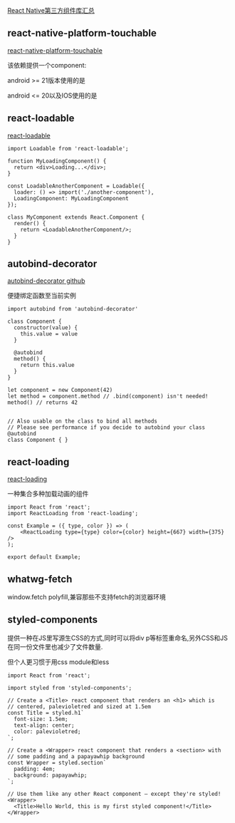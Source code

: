 [React Native第三方组件库汇总](https://juejin.im/post/5b78d0fa6fb9a019be279af4)


## react-native-platform-touchable
[react-native-platform-touchable](https://github.com/react-community/react-native-platform-touchable)

该依赖提供一个component:<Touchable>

android >= 21版本使用的是<TouchableNativeFeedback>

android <= 20以及IOS使用的是<TouchableOpacity>

## react-loadable

[react-loadable](https://www.jianshu.com/p/697669781276)

```
import Loadable from 'react-loadable';

function MyLoadingComponent() {
  return <div>Loading...</div>;
}

const LoadableAnotherComponent = Loadable({
  loader: () => import('./another-component'),
  LoadingComponent: MyLoadingComponent
});

class MyComponent extends React.Component {
  render() {
    return <LoadableAnotherComponent/>;
  }
}
```

## autobind-decorator
[autobind-decorator github](https://github.com/andreypopp/autobind-decorator)


便捷绑定函数至当前实例
```
import autobind from 'autobind-decorator'

class Component {
  constructor(value) {
    this.value = value
  }

  @autobind
  method() {
    return this.value
  }
}

let component = new Component(42)
let method = component.method // .bind(component) isn't needed!
method() // returns 42


// Also usable on the class to bind all methods
// Please see performance if you decide to autobind your class
@autobind
class Component { }
```

## react-loading
[react-loading](react-loading)

一种集合多种加载动画的组件
```
import React from 'react';
import ReactLoading from 'react-loading';

const Example = ({ type, color }) => (
	<ReactLoading type={type} color={color} height={667} width={375} />
);

export default Example;
```


## whatwg-fetch
window.fetch polyfill,兼容那些不支持fetch的浏览器环境

## styled-components
提供一种在JS里写源生CSS的方式,同时可以将div p等标签重命名,另外CSS和JS在同一份文件里也减少了文件数量.

但个人更习惯于用css module和less
```
import React from 'react';

import styled from 'styled-components';

// Create a <Title> react component that renders an <h1> which is
// centered, palevioletred and sized at 1.5em
const Title = styled.h1`
  font-size: 1.5em;
  text-align: center;
  color: palevioletred;
`;

// Create a <Wrapper> react component that renders a <section> with
// some padding and a papayawhip background
const Wrapper = styled.section`
  padding: 4em;
  background: papayawhip;
`;

// Use them like any other React component – except they're styled!
<Wrapper>
  <Title>Hello World, this is my first styled component!</Title>
</Wrapper>
```